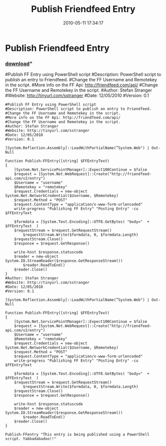 ﻿---
pid:            1836
parent:         0
children:       
poster:         sstranger
title:          Publish Friendfeed Entry
date:           2010-05-11 17:34:17
format:         posh
---

# Publish Friendfeed Entry

### [download](1836.ps1)"

#Publish FF Entry using PowerShell script
#Description: PowerShell script to publish an entry to Friendfeed.
#Change the FF Username and Remotekey in the script.
#More info on the FF Api: http://friendfeed.com/api/
#Change the FF Username and Remotekey in the script.
#Author: Stefan Stranger
#Website: http://tinyurl.com/sstranger
#Date: 12/05/2010
#Version: 0.1

```posh
#Publish FF Entry using PowerShell script
#Description: PowerShell script to publish an entry to Friendfeed.
#Change the FF Username and Remotekey in the script.
#More info on the FF Api: http://friendfeed.com/api/
#Change the FF Username and Remotekey in the script.
#Author: Stefan Stranger
#Website: http://tinyurl.com/sstranger
#Date: 12/05/2010
#Version: 0.1

[System.Reflection.Assembly]::LoadWithPartialName(”System.Web") | Out-Null

Function Publish-FFEntry([string] $FFEntryText)
{ 
	[System.Net.ServicePointManager]::Expect100Continue = $false
	$request = [System.Net.WebRequest]::Create("http://friendfeed-api.com/v2/entry")
	$Username = "username"
	$Remotekey = "remotekey"
	$request.Credentials = new-object System.Net.NetworkCredential($Username, $Remotekey)
	$request.Method = "POST"
	$request.ContentType = "application/x-www-form-urlencoded" 
	write-progress "Publishing FF Entry" "Posting Entry" -cu $FFEntryText
	
	$formdata = [System.Text.Encoding]::UTF8.GetBytes( "body="  + $FFEntryText  )
	$requestStream = $request.GetRequestStream()
		$requestStream.Write($formdata, 0, $formdata.Length)
	$requestStream.Close()
	$response = $request.GetResponse()
	
	write-host $response.statuscode 
	$reader = new-object System.IO.StreamReader($response.GetResponseStream())
		$reader.ReadToEnd()
	$reader.Close()
}
#Author: Stefan Stranger
#Website: http://tinyurl.com/sstranger
#Date: 12/05/2010
#Version: 0.1

[System.Reflection.Assembly]::LoadWithPartialName(”System.Web") | Out-Null

Function Publish-FFEntry([string] $FFEntryText)
{ 
	[System.Net.ServicePointManager]::Expect100Continue = $false
	$request = [System.Net.WebRequest]::Create("http://friendfeed-api.com/v2/entry")
	$Username = "username"
	$Remotekey = "remotekey"
	$request.Credentials = new-object System.Net.NetworkCredential($Username, $Remotekey)
	$request.Method = "POST"
	$request.ContentType = "application/x-www-form-urlencoded" 
	write-progress "Publishing FF Entry" "Posting Entry" -cu $FFEntryText
	
	$formdata = [System.Text.Encoding]::UTF8.GetBytes( "body="  + $FFEntryText  )
	$requestStream = $request.GetRequestStream()
		$requestStream.Write($formdata, 0, $formdata.Length)
	$requestStream.Close()
	$response = $request.GetResponse()
	
	write-host $response.statuscode 
	$reader = new-object System.IO.StreamReader($response.GetResponseStream())
		$reader.ReadToEnd()
	$reader.Close()
}

Publish-FFentry "This entry is being published using a PowerShell script. Yabbadabadoo!!"

```
